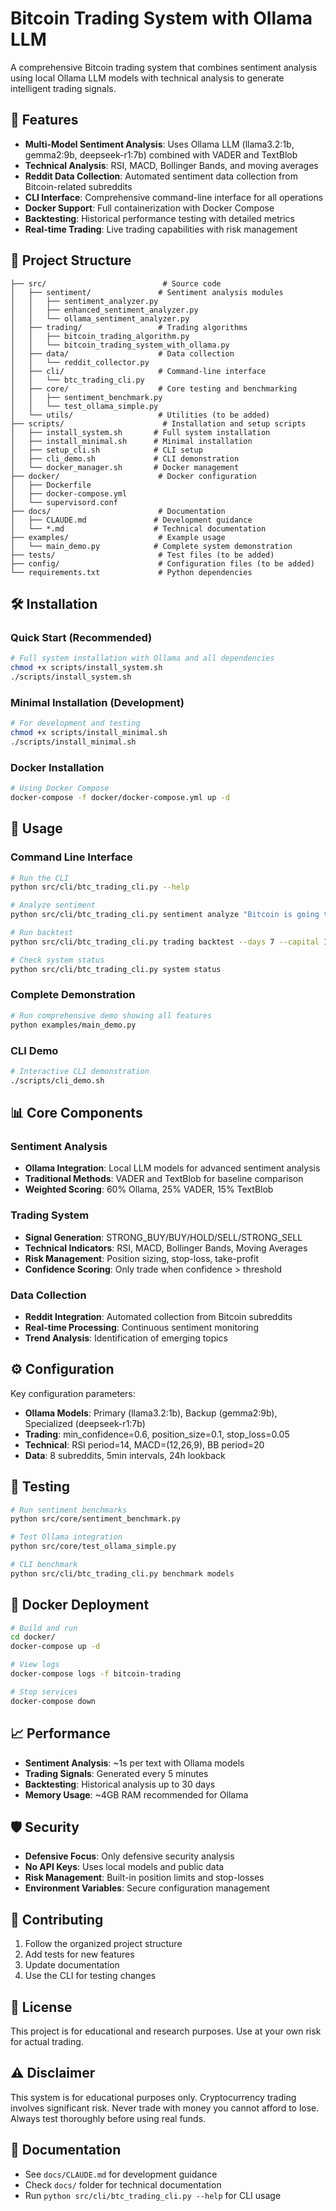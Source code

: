 # Bitcoin Trading System with Ollama LLM

A comprehensive Bitcoin trading system that combines sentiment analysis using local Ollama LLM models with technical analysis to generate intelligent trading signals.

## 🚀 Features

- **Multi-Model Sentiment Analysis**: Uses Ollama LLM (llama3.2:1b, gemma2:9b, deepseek-r1:7b) combined with VADER and TextBlob
- **Technical Analysis**: RSI, MACD, Bollinger Bands, and moving averages
- **Reddit Data Collection**: Automated sentiment data collection from Bitcoin-related subreddits
- **CLI Interface**: Comprehensive command-line interface for all operations
- **Docker Support**: Full containerization with Docker Compose
- **Backtesting**: Historical performance testing with detailed metrics
- **Real-time Trading**: Live trading capabilities with risk management

## 📁 Project Structure

```
├── src/                          # Source code
│   ├── sentiment/               # Sentiment analysis modules
│   │   ├── sentiment_analyzer.py
│   │   ├── enhanced_sentiment_analyzer.py
│   │   └── ollama_sentiment_analyzer.py
│   ├── trading/                 # Trading algorithms
│   │   ├── bitcoin_trading_algorithm.py
│   │   └── bitcoin_trading_system_with_ollama.py
│   ├── data/                    # Data collection
│   │   └── reddit_collector.py
│   ├── cli/                     # Command-line interface
│   │   └── btc_trading_cli.py
│   ├── core/                    # Core testing and benchmarking
│   │   ├── sentiment_benchmark.py
│   │   └── test_ollama_simple.py
│   └── utils/                   # Utilities (to be added)
├── scripts/                      # Installation and setup scripts
│   ├── install_system.sh       # Full system installation
│   ├── install_minimal.sh      # Minimal installation
│   ├── setup_cli.sh            # CLI setup
│   ├── cli_demo.sh             # CLI demonstration
│   └── docker_manager.sh       # Docker management
├── docker/                      # Docker configuration
│   ├── Dockerfile
│   ├── docker-compose.yml
│   └── supervisord.conf
├── docs/                        # Documentation
│   ├── CLAUDE.md               # Development guidance
│   └── *.md                    # Technical documentation
├── examples/                    # Example usage
│   └── main_demo.py            # Complete system demonstration
├── tests/                       # Test files (to be added)
├── config/                      # Configuration files (to be added)
└── requirements.txt             # Python dependencies
```

## 🛠️ Installation

### Quick Start (Recommended)

```bash
# Full system installation with Ollama and all dependencies
chmod +x scripts/install_system.sh
./scripts/install_system.sh
```

### Minimal Installation (Development)

```bash
# For development and testing
chmod +x scripts/install_minimal.sh
./scripts/install_minimal.sh
```

### Docker Installation

```bash
# Using Docker Compose
docker-compose -f docker/docker-compose.yml up -d
```

## 🎯 Usage

### Command Line Interface

```bash
# Run the CLI
python src/cli/btc_trading_cli.py --help

# Analyze sentiment
python src/cli/btc_trading_cli.py sentiment analyze "Bitcoin is going to the moon!"

# Run backtest
python src/cli/btc_trading_cli.py trading backtest --days 7 --capital 10000

# Check system status
python src/cli/btc_trading_cli.py system status
```

### Complete Demonstration

```bash
# Run comprehensive demo showing all features
python examples/main_demo.py
```

### CLI Demo

```bash
# Interactive CLI demonstration
./scripts/cli_demo.sh
```

## 📊 Core Components

### Sentiment Analysis
- **Ollama Integration**: Local LLM models for advanced sentiment analysis
- **Traditional Methods**: VADER and TextBlob for baseline comparison
- **Weighted Scoring**: 60% Ollama, 25% VADER, 15% TextBlob

### Trading System
- **Signal Generation**: STRONG_BUY/BUY/HOLD/SELL/STRONG_SELL
- **Technical Indicators**: RSI, MACD, Bollinger Bands, Moving Averages
- **Risk Management**: Position sizing, stop-loss, take-profit
- **Confidence Scoring**: Only trade when confidence > threshold

### Data Collection
- **Reddit Integration**: Automated collection from Bitcoin subreddits
- **Real-time Processing**: Continuous sentiment monitoring
- **Trend Analysis**: Identification of emerging topics

## ⚙️ Configuration

Key configuration parameters:

- **Ollama Models**: Primary (llama3.2:1b), Backup (gemma2:9b), Specialized (deepseek-r1:7b)
- **Trading**: min_confidence=0.6, position_size=0.1, stop_loss=0.05
- **Technical**: RSI period=14, MACD=(12,26,9), BB period=20
- **Data**: 8 subreddits, 5min intervals, 24h lookback

## 🧪 Testing

```bash
# Run sentiment benchmarks
python src/core/sentiment_benchmark.py

# Test Ollama integration
python src/core/test_ollama_simple.py

# CLI benchmark
python src/cli/btc_trading_cli.py benchmark models
```

## 🐳 Docker Deployment

```bash
# Build and run
cd docker/
docker-compose up -d

# View logs
docker-compose logs -f bitcoin-trading

# Stop services
docker-compose down
```

## 📈 Performance

- **Sentiment Analysis**: ~1s per text with Ollama models
- **Trading Signals**: Generated every 5 minutes
- **Backtesting**: Historical analysis up to 30 days
- **Memory Usage**: ~4GB RAM recommended for Ollama

## 🛡️ Security

- **Defensive Focus**: Only defensive security analysis
- **No API Keys**: Uses local models and public data
- **Risk Management**: Built-in position limits and stop-losses
- **Environment Variables**: Secure configuration management

## 🤝 Contributing

1. Follow the organized project structure
2. Add tests for new features
3. Update documentation
4. Use the CLI for testing changes

## 📄 License

This project is for educational and research purposes. Use at your own risk for actual trading.

## ⚠️ Disclaimer

This system is for educational purposes only. Cryptocurrency trading involves significant risk. Never trade with money you cannot afford to lose. Always test thoroughly before using real funds.

## 🔗 Documentation

- See `docs/CLAUDE.md` for development guidance
- Check `docs/` folder for technical documentation
- Run `python src/cli/btc_trading_cli.py --help` for CLI usage